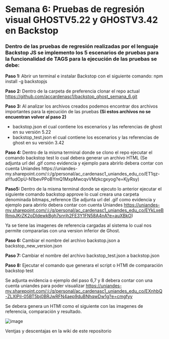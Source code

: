 # Semana 6: Pruebas de regresión visual GHOSTV5.22 y GHOSTV3.42 en Backstop
 
 <h3>Dentro de las pruebas de regresión realizadas por el lenguaje Backstop JS se implemento los 5 escenarios de pruebas para la funcionalidad de TAGS para la ejecución de las pruebas se debe:</h3>
 
 <b>Paso 1: </b>
 Abrir un terminal e instalar Backstop con el siguiente comando: npm install -g backstopjs
 
 <b>Paso 2: </b>
 Dentro de la carpeta de preferencia clonar el repo actual  https://github.com/accardenasc1/backstop_ghost_semana_6.git
 
 <b>Paso 3: </b>
 Al analizar los archivos creados podemos encontrar dos archivos importantes para la ejecución de las pruebas <b>(Si estos archivos no se encuentran volver al paso 2)  </b>
  <ul> <li> backstop.json el cual contiene los escenarios y las referencias de ghost en su versión 5.22 </li>
       <li> backstop_test.json el cual contiene los escenarios y las referencias de ghost en su versión 3.42 </li> </ul>
 <b>Paso 4: </b>
 Dentro de la misma terminal donde se clono el repo ejecutar el comando backstop test lo cual debera generar un archivo HTML (Se adjunta url del .gif como evidencia y ejemplo para abrirlo debera contar con cuenta Uniandes https://uniandes-my.sharepoint.com/:i:/g/personal/ac_cardenasc1_uniandes_edu_co/ET1qz-aYfudOpU-N1bevPPoBYmQ1MxpMwcqvVMzkcgxyog?e=KjyRsy)
 
 <b>Paso5: </b>
 Dentro de la misma terminal donde se ejecuto lo anterior ejecutar el siguiente comando backstop approve lo cual creara una carpeta denominada bitmaps_reference (Se adjunta url del .gif como evidencia y ejemplo para abrirlo debera contar con cuenta Uniandes https://uniandes-my.sharepoint.com/:i:/g/personal/ac_cardenasc1_uniandes_edu_co/EYkLxeBRmqJKrZK2oDIdewkBgh7snrjh2FE3Y1FN58A4nA?e=auXBkO)
 
 Ya se tiene las imagenes de referencia cargadas al sistema lo cual nos permite compararlas con una version inferior de Ghost.
 
 <b>Paso 6: </b>
 Cambiar el nombre del archivo backstop.json a backstop_new_version.json
 
 <b>Paso 7: </b>
 Cambiar el nombre del archivo backstop_test.json a backstop.json
 
 <b>Paso 8: </b>
 Ejecutar el comando que generara el script o HTMl de comparación backstop test
 
 Se adjunta evidencia o ejemplo del paso 6,7 y 8 debera contar con una cuenta uniandes para poder visualizar https://uniandes-my.sharepoint.com/:i:/g/personal/ac_cardenasc1_uniandes_edu_co/EXnhbQ-ZLXlPil-05BT5bj0BRJwRFN4aep9duBNhqwDw1g?e=cmgfyy
 
 Se debera genera un HTMl como el siguiente con las imagenes de referencia, comparación y resultado.
 
 ![image](https://user-images.githubusercontent.com/111259182/202930713-2d3974b5-bc3e-4873-b08f-9bb5638ce425.png)
 
 Ventjas y descentajas en la wiki de este repositorio

 
 
 
